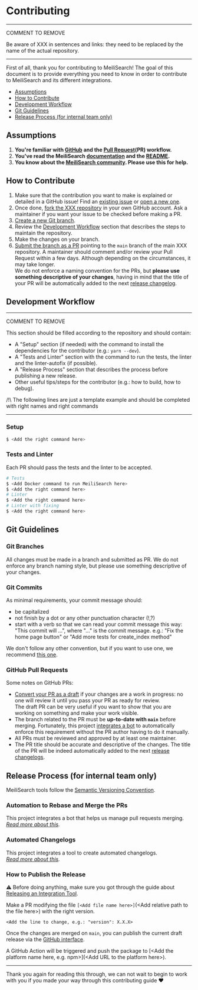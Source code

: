 # Contributing <!-- omit in toc -->

---

COMMENT TO REMOVE

Be aware of XXX in sentences and links: they need to be replaced by the name of the actual repository.

---

First of all, thank you for contributing to MeiliSearch! The goal of this document is to provide everything you need to know in order to contribute to MeiliSearch and its different integrations.

- [Assumptions](#assumptions)
- [How to Contribute](#how-to-contribute)
- [Development Workflow](#development-workflow)
- [Git Guidelines](#git-guidelines)
- [Release Process (for internal team only)](#release-process-for-internal-team-only)

## Assumptions

1. **You're familiar with [GitHub](https://github.com) and the [Pull Request](https://help.github.com/en/github/collaborating-with-issues-and-pull-requests/about-pull-requests)(PR) workflow.**
2. **You've read the MeiliSearch [documentation](https://docs.meilisearch.com) and the [README](/README.md).**
3. **You know about the [MeiliSearch community](https://docs.meilisearch.com/learn/what_is_meilisearch/contact.html). Please use this for help.**

## How to Contribute

1. Make sure that the contribution you want to make is explained or detailed in a GitHub issue! Find an [existing issue](https://github.com/meilisearch/XXX/issues/) or [open a new one](https://github.com/meilisearch/XXX/issues/new).
2. Once done, [fork the XXX repository](https://help.github.com/en/github/getting-started-with-github/fork-a-repo) in your own GitHub account. Ask a maintainer if you want your issue to be checked before making a PR.
3. [Create a new Git branch](https://help.github.com/en/github/collaborating-with-issues-and-pull-requests/creating-and-deleting-branches-within-your-repository).
4. Review the [Development Workflow](#workflow) section that describes the steps to maintain the repository.
5. Make the changes on your branch.
6. [Submit the branch as a PR](https://help.github.com/en/github/collaborating-with-issues-and-pull-requests/creating-a-pull-request-from-a-fork) pointing to the `main` branch of the main XXX repository. A maintainer should comment and/or review your Pull Request within a few days. Although depending on the circumstances, it may take longer.<br>
 We do not enforce a naming convention for the PRs, but **please use something descriptive of your changes**, having in mind that the title of your PR will be automatically added to the next [release changelog](https://github.com/meilisearch/XXX/releases/).

## Development Workflow

---

COMMENT TO REMOVE

This section should be filled according to the repository and should contain:
- A "Setup" section (if needed) with the command to install the dependencies for the contributor (e.g.: `yarn --dev`).
- A "Tests and Linter" section with the command to run the tests, the linter and the linter-autofix (if possible).
- A "Release Process" section that describes the process before publishing a new release.
- Other useful tips/steps for the contributor (e.g.: how to build, how to debug).

/!\ The following lines are just a template example and should be completed with right names and right commands

---

### Setup <!-- omit in toc -->

```bash
$ <Add the right command here>
```

### Tests and Linter <!-- omit in toc -->

Each PR should pass the tests and the linter to be accepted.

```bash
# Tests
$ <Add Docker command to run MeiliSearch here>
$ <Add the right command here>
# Linter
$ <Add the right command here>
# Linter with fixing
$ <Add the right command here>
```

## Git Guidelines

### Git Branches <!-- omit in toc -->

All changes must be made in a branch and submitted as PR.
We do not enforce any branch naming style, but please use something descriptive of your changes.

### Git Commits <!-- omit in toc -->

As minimal requirements, your commit message should:
- be capitalized
- not finish by a dot or any other punctuation character (!,?)
- start with a verb so that we can read your commit message this way: "This commit will ...", where "..." is the commit message.
  e.g.: "Fix the home page button" or "Add more tests for create_index method"

We don't follow any other convention, but if you want to use one, we recommend [this one](https://chris.beams.io/posts/git-commit/).

### GitHub Pull Requests <!-- omit in toc -->

Some notes on GitHub PRs:

- [Convert your PR as a draft](https://help.github.com/en/github/collaborating-with-issues-and-pull-requests/changing-the-stage-of-a-pull-request) if your changes are a work in progress: no one will review it until you pass your PR as ready for review.<br>
  The draft PR can be very useful if you want to show that you are working on something and make your work visible.
- The branch related to the PR must be **up-to-date with `main`** before merging. Fortunately, this project [integrates a bot](https://github.com/meilisearch/integration-guides/blob/main/guides/bors.md) to automatically enforce this requirement without the PR author having to do it manually.
- All PRs must be reviewed and approved by at least one maintainer.
- The PR title should be accurate and descriptive of the changes. The title of the PR will be indeed automatically added to the next [release changelogs](https://github.com/meilisearch/XXX/releases/).

## Release Process (for internal team only)

MeiliSearch tools follow the [Semantic Versioning Convention](https://semver.org/).

### Automation to Rebase and Merge the PRs <!-- omit in toc -->

This project integrates a bot that helps us manage pull requests merging.<br>
_[Read more about this](https://github.com/meilisearch/integration-guides/blob/main/guides/bors.md)._

### Automated Changelogs <!-- omit in toc -->

This project integrates a tool to create automated changelogs.<br>
_[Read more about this](https://github.com/meilisearch/integration-guides/blob/main/guides/release-drafter.md)._

### How to Publish the Release <!-- omit in toc -->

⚠️ Before doing anything, make sure you got through the guide about [Releasing an Integration Tool](https://github.com/meilisearch/integration-guides/blob/main/guides/integration-tool-release.md).

Make a PR modifying the file `[<Add file name here>]`(\<Add relative path to the file here\>) with the right version.

```<Add the language here>
<Add the line to change, e.g.: "version": X.X.X>
```

Once the changes are merged on `main`, you can publish the current draft release via the [GitHub interface](https://github.com/meilisearch/XXX/releases).

A GitHub Action will be triggered and push the package to [\<Add the platform name here, e.g. npm>](\<Add URL to the platform here\>).

<hr>

Thank you again for reading this through, we can not wait to begin to work with you if you made your way through this contributing guide ❤️
